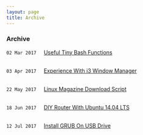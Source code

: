 ```yaml
---
layout: page
title: Archive
---
```


### Archive

`02 Mar 2017`&nbsp;&nbsp;&nbsp;&nbsp;&nbsp;[Useful Tiny Bash Functions](/kevydotvinu.github.io/Useful-Tiny-Bash-Functions)  
&nbsp;

`03 Apr 2017`&nbsp;&nbsp;&nbsp;&nbsp;&nbsp;[Experience With i3 Window Manager](Experience-With-i3_Window-Manager)  
&nbsp;

`22 May 2017`&nbsp;&nbsp;&nbsp;&nbsp;&nbsp;[Linux Magazine Download Script](/kevydotvinu.github.io/Linux-Magazines-Download-Script)  
&nbsp;

`18 Jun 2017`&nbsp;&nbsp;&nbsp;&nbsp;&nbsp;[DIY Router With Ubuntu 14.04 LTS](/kevydotvinu.github.io/DIY-Router-With-Ubuntu-14.04-LTS)  
&nbsp;

`12 Jul 2017`&nbsp;&nbsp;&nbsp;&nbsp;&nbsp;[Install GRUB On USB Drive](/kevydotvinu.github.io/Install-GRUB-on-USB-drive)  
&nbsp;

&nbsp;

&nbsp;

